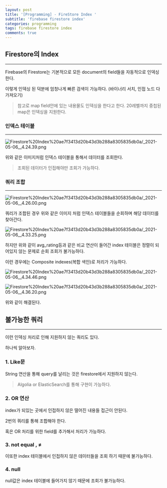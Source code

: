 ```yaml
---
layout: post
title: '[Programming] - FireStore Index '
subtitle: 'firebase firestore index'
categories: programming
tags: firebase firestore index
comments: true
---
```


## Firestore의 Index

---

Firebase의 Firestore는 기본적으로 모든 document의 field들을 자동적으로 인덱싱한다.

이렇게 인덱싱 된 덕분에 엄청나게 빠른 검색이 가능하다. (바이너리 서치, 인접 노드 다 가져오기)

> 참고로 map field안에 있는 내용물도 인덱싱을 한다고 한다.
> 20레벨까지 중첩된 map은 인덱싱을 지원한다.

### 인덱스 테이블

---

![Firestore%20Index%20ae7f3413d20b43d3b288a8305835db0a/_2021-05-06__4.24.39.png](https://Funncy.github.io/assets/img/Firestore%20Index%20ae7f3413d20b43d3b288a8305835db0a/_2021-05-06__4.24.39.png)

위와 같은 이미지처럼 인덱스 테이블을 통해서 데이터를 조회한다.

> 조회된 데이터가 인접해야만 조회가 가능하다.

### 쿼리 조합

---

![Firestore%20Index%20ae7f3413d20b43d3b288a8305835db0a/_2021-05-06__4.26.00.png](https://Funncy.github.io/assets/img/Firestore%20Index%20ae7f3413d20b43d3b288a8305835db0a/_2021-05-06__4.26.00.png)

쿼리가 조합된 경우 위와 같은 이미지 처럼 인덱스 테이블들을 순회하며 해당 데이터를 찾아간다.

![Firestore%20Index%20ae7f3413d20b43d3b288a8305835db0a/_2021-05-06__4.33.25.png](https://Funncy.github.io/assets/img/Firestore%20Index%20ae7f3413d20b43d3b288a8305835db0a/_2021-05-06__4.33.25.png)

하지만 위와 같이 avg_rating등과 같은 비교 연산이 들어간 index 테이블은 정렬이 되어있지 않는 문제로 순회 조회가 불가능하다.

이런 경우에는 Composite indexes(복합 색인)로 처리가 가능하다.

![Firestore%20Index%20ae7f3413d20b43d3b288a8305835db0a/_2021-05-06__4.34.46.png](https://Funncy.github.io/assets/img/Firestore%20Index%20ae7f3413d20b43d3b288a8305835db0a/_2021-05-06__4.34.46.png)

![Firestore%20Index%20ae7f3413d20b43d3b288a8305835db0a/_2021-05-06__4.36.20.png](https://Funncy.github.io/assets/img/Firestore%20Index%20ae7f3413d20b43d3b288a8305835db0a/_2021-05-06__4.36.20.png)

위와 같이 해결된다.

## 불가능한 쿼리

---

이런 인덱싱 처리로 인해 지원하지 않는 쿼리도 있다.

하나씩 알아보자.

### 1. Like문

String 연산을 통해 query를 날리는 것은 firestore에서 지원하지 않는다.

> Algolia or ElasticSearch를 통해 구현이 가능하다.

### 2. OR 연산

index가 되있는 곳에서 인접하지 않은 떨어진 내용들 접근이 안된다.

2번의 쿼리를 통해 조합해야 한다.

혹은 OR 처리를 위한 field를 추가해서 처리가 가능하다.

### 3. not equal , ≠

이또한 index 테이블에서 인접하지 않은 데이터들을 조회 하기 때문에 불가능하다.

### 4. null

null값은 index 테이블에 들어가지 않기 때문에 조회가 불가능하다.
